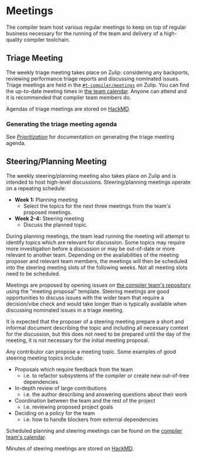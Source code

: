 # Meetings
The compiler team host various regular meetings to keep on top of regular business necessary for
the running of the team and delivery of a high-quality compiler toolchain.

## Triage Meeting
The weekly triage meeting takes place on Zulip: considering any backports, reviewing
performance triage reports and discussing nominated issues. Triage meetings are held in the
[`#t-compiler/meetings`][meetings_channel] on Zulip. You can find the up-to-date meeting times in
[the team calendar](./calendar.md). Anyone can attend and it is recommended that compiler team
members do.

Agendas of triage meetings are stored on [HackMD][meeting_triage_notes].

### Generating the triage meeting agenda
See [*Prioritization*](./prioritization.md) for documentation on generating the triage meeting
agenda.

## Steering/Planning Meeting
The weekly steering/planning meeting also takes place on Zulip and is intended to host high-level
discussions. Steering/planning meetings operate on a repeating schedule:

- **Week 1:** Planning meeting
  - Select the topics for the next three meetings from the team's proposed meetings.
- **Week 2-4:** Steering meeting
  - Discuss the planned topic.

During planning meetings, the team lead running the meeting will attempt to identify topics which
are relevant for discussion. Some topics may require more investigation before a discussion or may
be out-of-date or more relevant to another team. Depending on the availabilities of the meeting
proposer and relevant team members, the meetings will then be scheduled into the steering meeting
slots of the following weeks. Not all meeting slots need to be scheduled.

Meetings are proposed by opening issues on [the compiler team's repository][team_repo] using the
"meeting proposal" template. Steering meetings are good opportunities to discuss issues with the
wider team that require a decision/vibe check and would take longer than is typically available
when discussing nominated issues in a triage meeting.

It is expected that the proposer of a steering meeting prepare a short and informal document
describing the topic and including all necessary context for the discussion, but this does not
need to be prepared until the day of the meeting, it is not necessary for the initial meeting
proposal.

Any contributor can propose a meeting topic. Some examples of good steering meeting topics include:

- Proposals which require feedback from the team
  - i.e. to refactor subsystems of the compiler or create new out-of-tree dependencies
- In-depth review of large contributions
  - i.e. the author describing and answering questions about their work
- Coordination between the team and the rest of the project
  - i.e. reviewing proposed project goals
- Deciding on a policy for the team
  - i.e. how to handle blockers from external dependencies

Scheduled planning and steering meetings can be found on the [compiler team's
calendar](./calendar.md).

Minutes of steering meetings are stored on [HackMD][meeting_steering_notes].

[team_repo]: https://github.com/rust-lang/compiler-team
[meetings_channel]: https://rust-lang.zulipchat.com/#narrow/channel/238009-t-compiler.2Fmeetings
[meeting_steering_notes]: https://hackmd.io/team/rust-compiler-team?nav=overview&tags=%5B%22steering%22%5D&tagtree-filter=true
[meeting_triage_notes]: https://hackmd.io/team/rust-compiler-team?nav=overview&tags=%5B%22weekly%22%5D&tagtree-filter=true
